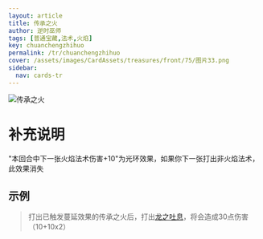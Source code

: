 ```yaml
---
layout: article
title: 传承之火
author: 逆时巫师
tags: [普通宝藏,法术,火焰]
key: chuanchengzhihuo
permalink: /tr/chuanchengzhihuo
cover: /assets/images/CardAssets/treasures/front/75/图片33.png
sidebar:
  nav: cards-tr
---
```

![传承之火](https://rw-instruction.vercel.app/assets/images/CardAssets/treasures/front/75/图片33.png)

# 补充说明

"本回合中下一张火焰法术伤害+10"为光环效果，如果你下一张打出非火焰法术，此效果消失

## 示例
> 打出已触发蔓延效果的传承之火后，打出[龙之吐息](https://rw-instruction.vercel.app/2022/07/10/龙之吐息.html)，将会造成30点伤害（10+10x2）